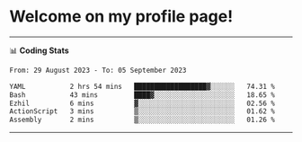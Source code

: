 # Welcome on my profile page!
<!-- print(("dralla"[::-1]+"s").capitalize()) -->

<!-- ---
👨🏻‍💻 **Busy With**
* Learning new Skills.
* Building small Projects.
* Being helpful. -->

---
📊 **Coding Stats**
<!--START_SECTION:waka-->

```txt
From: 29 August 2023 - To: 05 September 2023

YAML           2 hrs 54 mins   ██████████████████▓░░░░░░   74.31 %
Bash           43 mins         ████▓░░░░░░░░░░░░░░░░░░░░   18.65 %
Ezhil          6 mins          ▓░░░░░░░░░░░░░░░░░░░░░░░░   02.56 %
ActionScript   3 mins          ▒░░░░░░░░░░░░░░░░░░░░░░░░   01.62 %
Assembly       2 mins          ▒░░░░░░░░░░░░░░░░░░░░░░░░   01.26 %
```

<!--END_SECTION:waka-->
---
